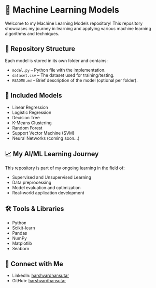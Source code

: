 # 🧠 Machine Learning Models

Welcome to my Machine Learning Models repository! This repository showcases my journey in learning and applying various machine learning algorithms and techniques.

## 📂 Repository Structure

Each model is stored in its own folder and contains:
- `model.py` – Python file with the implementation.
- `dataset.csv` – The dataset used for training/testing.
- `README.md` – Brief description of the model (optional per folder).

## 📌 Included Models
- Linear Regression
- Logistic Regression
- Decision Tree
- K-Means Clustering
- Random Forest
- Support Vector Machine (SVM)
- Neural Networks (coming soon...)

## 📈 My AI/ML Learning Journey
This repository is part of my ongoing learning in the field of:
- Supervised and Unsupervised Learning
- Data preprocessing
- Model evaluation and optimization
- Real-world application development

## 🛠️ Tools & Libraries
- Python
- Scikit-learn
- Pandas
- NumPy
- Matplotlib
- Seaborn

## 🔗 Connect with Me
- LinkedIn: [harshvardhansutar](https://www.linkedin.com/in/harshvardhansutar/)
- GitHub: [harshvardhansutar](https://github.com/harshvardhansutar)
